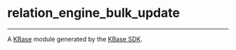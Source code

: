 
# relation_engine_bulk_update
---

A [KBase](https://kbase.us) module generated by the [KBase SDK](https://github.com/kbase/kb_sdk).


